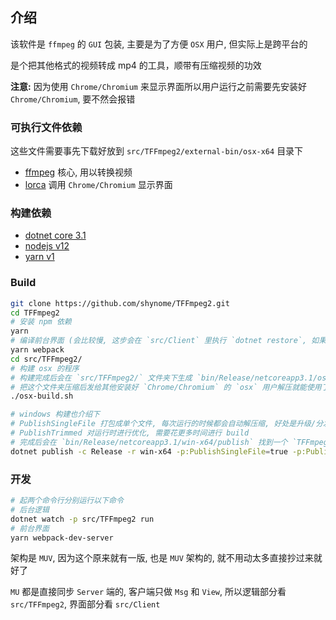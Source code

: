 ## 介绍

该软件是 `ffmpeg` 的 `GUI` 包装, 主要是为了方便 `OSX` 用户, 但实际上是跨平台的

是个把其他格式的视频转成 mp4 的工具，顺带有压缩视频的功效

**注意:** 因为使用 `Chrome/Chromium` 来显示界面所以用户运行之前需要先安装好 `Chrome/Chromium`, 要不然会报错

### 可执行文件依赖

这些文件需要事先下载好放到 `src/TFFmpeg2/external-bin/osx-x64` 目录下

- [ffmpeg](https://www.ffmpeg.org/download.html) 核心, 用以转换视频
- [lorca](https://github.com/shynome/go-chrome-gui/releases) 调用 `Chrome/Chromium` 显示界面

### 构建依赖

- [dotnet core 3.1](https://dotnet.microsoft.com/download/dotnet-core/3.1)
- [nodejs v12](https://nodejs.org/)
- [yarn v1](https://yarnpkg.com/getting-started/install)

### Build

```sh
git clone https://github.com/shynome/TFFmpeg2.git
cd TFFmpeg2
# 安装 npm 依赖
yarn
# 编译前台界面 (会比较慢, 这步会在 `src/Client` 里执行 `dotnet restore`, 如果是第一次允许的话会自动下载依赖)
yarn webpack
cd src/TFFmpeg2/
# 构建 osx 的程序
# 构建完成后会在 `src/TFFmpeg2/` 文件夹下生成 `bin/Release/netcoreapp3.1/osx-x64/publish/TFFmpeg2.app` 文件夹
# 把这个文件夹压缩后发给其他安装好 `Chrome/Chromium` 的 `osx` 用户解压就能使用了
./osx-build.sh

# windows 构建也介绍下
# PublishSingleFile 打包成单个文件, 每次运行的时候都会自动解压缩, 好处是升级/分发方便
# PublishTrimmed 对运行时进行优化, 需要花更多时间进行 build
# 完成后会在 `bin/Release/netcoreapp3.1/win-x64/publish` 找到一个 `TFFmpeg2.exe` 文件, 把这个发给其他用户就能用了
dotnet publish -c Release -r win-x64 -p:PublishSingleFile=true -p:PublishTrimmed=true
```

### 开发

```sh
# 起两个命令行分别运行以下命令
# 后台逻辑
dotnet watch -p src/TFFmpeg2 run
# 前台界面
yarn webpack-dev-server
```

架构是 `MUV`, 因为这个原来就有一版, 也是 `MUV` 架构的, 就不用动太多直接抄过来就好了

`MU` 都是直接同步 `Server` 端的, 客户端只做 `Msg` 和 `View`,
所以逻辑部分看 `src/TFFmpeg2`, 界面部分看 `src/Client`
